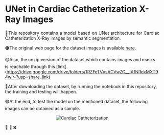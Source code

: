 # UNet in Cardiac Catheterization X-Ray Images
<p align="justify">
🚩This repository contains a model based on UNet architecture for Cardiac Catheterization X-Ray images by semantic segmentation.

🟠The original web page for the dataset images is available [here](https://www.kaggle.com/datasets/c7934597/cardiac-catheterization).

🟡Also, the unzip version of the dataset which contains images and masks is reachable through this [link].(https://drive.google.com/drive/folders/1RZFeTVvsACVwZG__lAfNRdxMXT94wIr-?usp=share_link)
  
🔵After downloading the dataset, by running the notebook in this repository, the training and testing will happen.
  
🟣At the end, to test the model on the mentioned dataset, the following images can be obtained as a sample.
  
</p>

<p align="center">
<img src="https://github.com/SoheilaHatami/UNet-in-Cardiac-Catheterization-X-Ray-Images/assets/74190994/93bf9d9d-b014-4114-aea9-bc7fcceaec93" alt="Cardiac Catheterization">

</p>
🙌 🚧 ❌   


